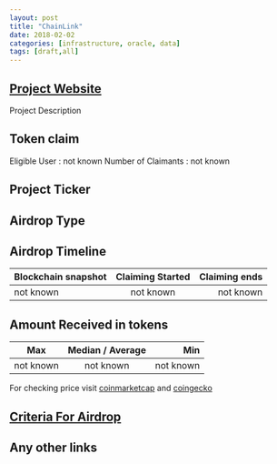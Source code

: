 ```yaml
---
layout: post
title: "ChainLink"
date: 2018-02-02
categories: [infrastructure, oracle, data]
tags: [draft,all]
---
```

## [Project Website](link)
Project Description

## Token claim
Eligible User : not known
Number of Claimants : not known

## Project Ticker

## Airdrop Type

## Airdrop Timeline
| Blockchain snapshot     | Claiming Started           | Claiming ends    |
| ----------------------- |:--------------------------:| ----------------:|
|       not known         |        not known           |   not known      |

## Amount Received in tokens
| Max        |    Median / Average  |       Min    |
| ---------- |:--------------------:| ------------:|
| not known  |     not known        |  not known   |

For checking price visit [coinmarketcap](https://coinmarketcap.com/currencies/) and [coingecko](https://www.coingecko.com/en/coins/)

## [Criteria For Airdrop](link)

## Any other links
